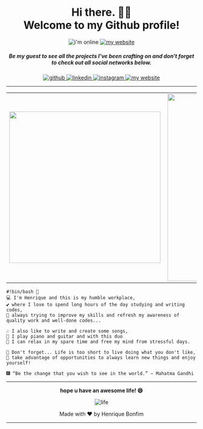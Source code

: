 <h1 align=center> Hi there. 👋🤓<br/> Welcome to my Github profile! </h1>

<p align=center>
  <img alt="i'm online" src="https://img.shields.io/website?label=I%27m&style=plastic&up_message=online&url=https%3A%2F%2Fhp-bonfim.web.app%2F">
  <a href="https://github.com/hpbonfim?tab=repositories">
    <img src="https://img.shields.io/badge/check%20out%20my-projects-000000?style=plastic" alt="my website"/>
  </a>
</p>

<h5 align=center>Be my guest to see all the projects I've been crafting on and don't forget to check out all social networks below. </h5>

<p align=center>
  <a href="https://github.com/hpbonfim">
    <img src="https://img.shields.io/badge/Follow%20me-github-181717?style=for-the-badge&logo=github" alt="github"/>
  </a>
  <a href="https://linkedin.com/in/hpbonfim/">
    <img src="https://img.shields.io/badge/Connect%20on-Linkedin-0077B5?style=for-the-badge&logo=linkedin" alt="linkedin"/>
  </a>
  <a href="https://instagram.com/hpbonfim/">
    <img src="https://img.shields.io/badge/Follow%20me-Instagram-E4405F?style=for-the-badge&logo=instagram" alt="instagram"/>
  </a>
  <a href="https://hp-bonfim.web.app/">
    <img src="https://img.shields.io/badge/check%20out%20my-website-333333?style=for-the-badge&logo=leaflet" alt="my website"/>
  </a>
</p>
<hr>


<center>
<table>
  <tr>
      <td><img width="400px" align="left" src="https://github-readme-stats.vercel.app/api/top-langs/?username=hpbonfim&hide=html&layout=compact&langs_count=8" /></td>
      <td><img width="495px" align="left" src="https://github-readme-stats.vercel.app/api?username=hpbonfim&theme=default&count_private=true&show_icons=true&hide=stars,issues" /></td>
  </tr>   
</table>
</center>

```
#!bin/bash 💾
💻 I'm Henrique and this is my humble workplace, 
💕 where I love to spend long hours of the day studying and writing codes, 
🏅 always trying to improve my skills and refresh my awareness of quality work and well-done codes...

🎶 I also like to write and create some songs,
🎸 I play piano and guitar and with this duo 
🎹 I can relax in my spare time and free my mind from stressful days.

🌱 Don't forget... Life is too short to live doing what you don't like, 
🌳 take advantage of opportunities to always learn new things and enjoy yourself! 

🎆 “Be the change that you wish to see in the world.” ― Mahatma Gandhi
```

<hr>
<p align=center>
   <b>hope u have an awesome life! 😄</b>
</p>
<p align=center>
  <img align=center src="https://splashpages.files.wordpress.com/2015/06/dcmlife.gif?w=840" alt="life"/>
</p>
<p align=center>Made with ❤️ by Henrique Bonfim</p>
<hr>
<!--
<h2 align=center>My Knowledge Tree</h2>
<h5 align=center>Dev Tools </h5>
<p align=center>
  <img alt="GitHub top language" src="https://img.shields.io/badge/Visual%20Studio%20Code-⭐ ⭐ ⭐ ⭐ ⭐-41454A?style=flat&logo=visual-studio-code">
  <img alt="GitHub top language" src="https://img.shields.io/badge/Insomnia-⭐ ⭐ ⭐ ⭐ ⭐-41454A?style=flat&logo=insomnia">
</p>
<hr>
<h5 align=center>Top cloud technologies I work with: </h5>
<p align=center>
  <img alt="GitHub top language" src="https://img.shields.io/badge/AWS-4.2 / 5-41454A?style=flat&logo=amazon-aws">
  <img alt="GitHub top language" src="https://img.shields.io/badge/Google Cloud-4.0 / 5-41454A?style=flat&logo=google-cloud">
  <img alt="GitHub top language" src="https://img.shields.io/badge/Azure-3.8 / 5-41454A?style=flat&logo=microsoft-azure">
</p>
<hr>
<h5 align=center>Top Languages <i>"or almost languages"</i> I work with: </h5>
<h5 align=center>Back-end</h5>
<p align=center>
  <img alt="GitHub top language" src="https://img.shields.io/badge/Javascript-4.9 / 5-41454A?style=flat&logo=javascript">
  <img alt="GitHub top language" src="https://img.shields.io/badge/Typescript-4.8 / 5-41454A?style=flat&logo=typescript">
  <img alt="GitHub top language" src="https://img.shields.io/badge/Python-4.0 / 5-41454A?style=flat&logo=python">
  <img alt="GitHub top language" src="https://img.shields.io/badge/PHP-3.5 / 5-41454A?style=flat&logo=php">
  <img alt="GitHub top language" src="https://img.shields.io/badge/C / C++-3.5 / 5-41454A?style=flat&logo=c">
  <img alt="GitHub top language" src="https://img.shields.io/badge/Java-3.2 / 5-41454A?style=flat&logo=java">
  <img alt="GitHub top language" src="https://img.shields.io/badge/.NET-3.0 / 5-41454A?style=flat&logo=.net">
</p>
<h5 align=center>Front-end</h5>
<p align=center>
  <img alt="GitHub top language" src="https://img.shields.io/badge/HTML-5 / 5-41454A?style=flat">
  <img alt="GitHub top language" src="https://img.shields.io/badge/CSS-4.9 / 5-41454A?style=flat">
  <img alt="GitHub top language" src="https://img.shields.io/badge/JQuery-4.8 / 5-41454A?style=flat&logo=jquery">
  <img alt="GitHub top language" src="https://img.shields.io/badge/Angular-4.5 / 5-41454A?style=flat&logo=angular">
  <img alt="GitHub top language" src="https://img.shields.io/badge/React-4.4 / 5-41454A?style=flat&logo=react">
  <img alt="GitHub top language" src="https://img.shields.io/badge/Vue-4.0 / 5-41454A?style=flat&logo=vue.js">
</p>
<h5 align=center>Database</h5>
<p align=center>
  <img alt="GitHub top language" src="https://img.shields.io/badge/MongoDB-4.5 / 5-41454A?style=flat&logo=mongodb">
  <img alt="GitHub top language" src="https://img.shields.io/badge/MySQL-4.2 / 5-41454A?style=flat&logo=mysql">
  <img alt="GitHub top language" src="https://img.shields.io/badge/Redis-4.0 / 5-41454A?style=flat&logo=redis">
</p>
<h5 align=center>Mobile</h5>
<p align=center>
  <img alt="GitHub top language" src="https://img.shields.io/badge/React%20Native-4.0 / 5-41454A?style=flat&logo=react">
  <img alt="GitHub top language" src="https://img.shields.io/badge/Android-3.0 / 5-41454A?style=flat&logo=android">
</p>
<h5 align=center>OS</h5>
<p align=center>
  <img alt="GitHub top language" src="https://img.shields.io/badge/Ubuntu-⭐ ⭐ ⭐ ⭐ ⭐-41454A?style=flat&logo=ubuntu">
</p>
<hr>

**hpbonfim/hpbonfim** is a ✨ _special_ ✨ repository because its `README.md` (this file) appears on your GitHub profile.

Here are some ideas to get you started:

- 🔭 I’m currently working on ...
- 🌱 I’m currently learning ...
- 👯 I’m looking to collaborate on ...
- 🤔 I’m looking for help with ...
- 💬 Ask me about ...
- 📫 How to reach me: ...
- 😄 Pronouns: ...
- ⚡ Fun fact: ...
-->
